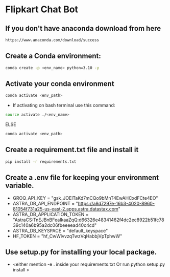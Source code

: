 # Flipkart Chat Bot 



## If you don't have anaconda download from here
```bash 
https://www.anaconda.com/download/success 
```
## Create a Conda environment:

```bash
conda create -p <env_name> python=3.10 -y
```
## Activate your conda environment

```bash
conda activate <env_path>
```
- If activating on bash terminal use this command:

```bash
source activate ./<env_name> 
```
ELSE
```bash
conda activate <env_path>
```

## Create a requirement.txt file and install it

```bash
pip install -r requirements.txt
```
## Create a .env file for keeping your environment variable.
- GROQ_API_KEY = "gsk_JOElTaKd7mCQo9bMnT4EwAHCxdFCte4EO"
- ASTRA_DB_API_ENDPOINT = "https://a8d7297e-16b3-4020-8960-81054f731a25-us-east-2.apps.astra.datastax.com"
- ASTRA_DB_APPLICATION_TOKEN = "AstraCS:TnEJBnBFeaIkaaZqQ:d66326e48341462f4dc2ec8922b51fc7839c140a6b95a2dc06fbeeeead40c4cd"
- ASTRA_DB_KEYSPACE = "default_keyspace"
- HF_TOKEN = "hf_CwWlvvzqTwzVqHabbjVpTphwW"


## Use setup.py for installing your local package.

- <either mention -e . inside your requirements.txt Or run python setup.py install >

